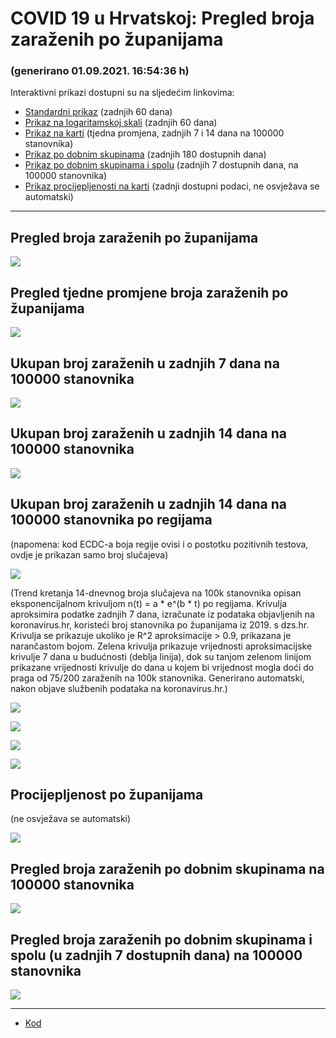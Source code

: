 # COVID 19 u Hrvatskoj: Pregled broja zaraženih po županijama

### (generirano 01.09.2021. 16:54:36 h)

Interaktivni prikazi dostupni su na sljedećim linkovima:

- [Standardni prikaz](html/index.html) (zadnjih 60 dana)
- [Prikaz na logaritamskoj skali](html/index_log.html) (zadnjih 60 dana)
- [Prikaz na karti](html/index_map.html) (tjedna promjena, zadnjih 7 i 14 dana na 100000 stanovnika)
- [Prikaz po dobnim skupinama](html/index_per_age.html) (zadnjih 180 dostupnih dana)
- [Prikaz po dobnim skupinama i spolu](html/index_pyramid.html) (zadnjih 7 dostupnih dana, na 100000 stanovnika)
- [Prikaz procijepljenosti na karti](html/index_vaccination.html) (zadnji dostupni podaci, ne osvježava se automatski)

-----

## Pregled broja zaraženih po županijama

![](img/2021_08_31_line_plots.png)

## Pregled tjedne promjene broja zaraženih po županijama

![](img/2021_08_31_map.png)

## Ukupan broj zaraženih u zadnjih 7 dana na 100000 stanovnika

![](img/2021_08_31_map_7_day_per_100k.png)

## Ukupan broj zaraženih u zadnjih 14 dana na 100000 stanovnika

![](img/2021_08_31_map_14_day_per_100k.png)

## Ukupan broj zaraženih u zadnjih 14 dana na 100000 stanovnika po regijama

(napomena: kod ECDC-a boja regije ovisi i o postotku pozitivnih testova, ovdje je prikazan samo broj slučajeva)

![](img/2021_08_31_map_14_day_per_100k_region.png)

(Trend kretanja 14-dnevnog broja slučajeva na 100k stanovnika opisan eksponencijalnom krivuljom n(t) = a * e^(b * t) po regijama. Krivulja aproksimira podatke zadnjih 7 dana, izračunate iz podataka objavljenih na koronavirus.hr, koristeći broj stanovnika po županijama iz 2019. s dzs.hr. Krivulja se prikazuje ukoliko je R^2 aproksimacije > 0.9, prikazana je narančastom bojom. Zelena krivulja prikazuje vrijednosti aproksimacijske krivulje 7 dana u budućnosti (deblja linija), dok su tanjom zelenom linijom prikazane vrijednosti krivulje do dana u kojem bi vrijednost mogla doći do praga od 75/200 zaraženih na 100k stanovnika. Generirano automatski, nakon objave službenih podataka na koronavirus.hr.)

![](img/2021_08_31_current_Jadranska_Hrvatska.png)

![](img/2021_08_31_current_Panonska_Hrvatska.png)

![](img/2021_08_31_current_Grad_Zagreb.png)

![](img/2021_08_31_current_Sjeverna_Hrvatska.png)

## Procijepljenost po županijama

(ne osvježava se automatski)

![](img/2021_08_31_vaccination.png)

## Pregled broja zaraženih po dobnim skupinama na 100000 stanovnika

![](img/2021_08_31_per_age_group.png)

## Pregled broja zaraženih po dobnim skupinama i spolu (u zadnjih 7 dostupnih dana) na 100000 stanovnika

![](img/2021_08_31_pyramid.png)

-----

- [Kod](https://github.com/ppalasek/covid_plots_croatia)

